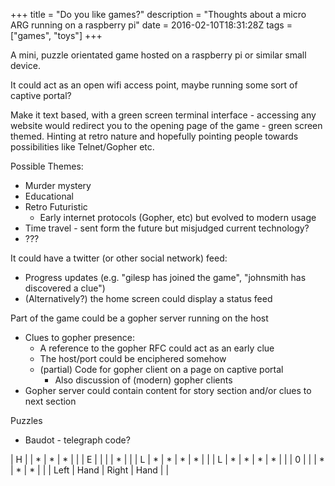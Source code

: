 +++
title = "Do you like games?"
description = "Thoughts about a micro ARG running on a raspberry pi"
date = 2016-02-10T18:31:28Z
tags = ["games", "toys"]
+++

A mini, puzzle orientated game hosted on a raspberry pi or similar small device.

It could act as an open wifi access point, maybe running some sort of captive portal?

Make it text based, with a green screen terminal interface - accessing any website would redirect you to the opening page of the game - green screen themed. Hinting at retro nature and hopefully pointing people towards possibilities like Telnet/Gopher etc.

Possible Themes:

-   Murder mystery
-   Educational
-   Retro Futuristic
    -   Early internet protocols (Gopher, etc) but evolved to modern usage
-   Time travel - sent form the future but misjudged current technology?
-   ???

It could have a twitter (or other social network) feed:

-   Progress updates (e.g. "gilesp has joined the game", "johnsmith has discovered a clue")
-   (Alternatively?) the home screen could display a status feed

Part of the game could be a gopher server running on the host

-   Clues to gopher presence:
    -   A reference to the gopher RFC could act as an early clue
    -   The host/port could be enciphered somehow
    -   (partial) Code for gopher client on a page on captive portal
        -   Also discussion of (modern) gopher clients
-   Gopher server could contain content for story section and/or clues to next section

Puzzles

-   Baudot - telegraph code?

| H |      | \*   | \*    | \*   |    |
| E |      |      |       | \*   |    |
| L | \*   | \*   | \*    | \*   |    |
| L | \*   | \*   | \*    | \*   |    |
| 0 |      |      | \*    | \*   | \* |
|   | Left | Hand | Right | Hand |    |
